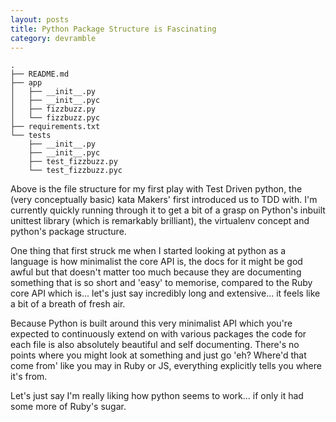 ```yaml
---
layout: posts
title: Python Package Structure is Fascinating
category: devramble
---
```


```
.
├── README.md
├── app
│   ├── __init__.py
│   ├── __init__.pyc
│   ├── fizzbuzz.py
│   └── fizzbuzz.pyc
├── requirements.txt
└── tests
    ├── __init__.py
    ├── __init__.pyc
    ├── test_fizzbuzz.py
    └── test_fizzbuzz.pyc
```

Above is the file structure for my first play with Test Driven python, the (very conceptually basic) kata Makers' first introduced us to TDD with. I'm currently quickly running through it to get a bit of a grasp on Python's inbuilt unittest library (which is remarkably brilliant), the virtualenv concept and python's package structure.

One thing that first struck me when I started looking at python as a language is how minimalist the core API is, the docs for it might be god awful but that doesn't matter too much because they are documenting something that is so short and 'easy' to memorise, compared to the Ruby core API which is... let's just say incredibly long and extensive... it feels like a bit of a breath of fresh air.

Because Python is built around this very minimalist API which you're expected to continuously extend on with various packages the code for each file is also absolutely beautiful and self documenting. There's no points where you might look at something and just go 'eh? Where'd that come from' like you may in Ruby or JS, everything explicitly tells you where it's from.

Let's just say I'm really liking how python seems to work... if only it had some more of Ruby's sugar.
